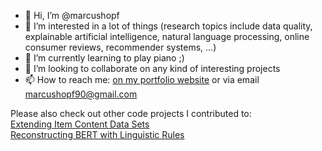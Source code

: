 - 👋 Hi, I’m @marcushopf
- 👀 I’m interested in a lot of things (research topics include data quality, explainable artificial intelligence, natural language processing, online consumer reviews, recommender systems, ...)
- 🌱 I’m currently learning to play piano ;)
- 💞️ I’m looking to collaborate on any kind of interesting projects
- 📫 How to reach me: <a href="http://marcushopf.weebly.com">on my portfolio website</a> or via email marcushopf90@gmail.com

Please also check out other code projects I contributed to:<br>
<a href="https://github.com/ProcedureCompleteness/ExtendingItemContentDataSets">Extending Item Content Data Sets</a><br>
<a href="https://github.com/BertRules/Reconstructing_BERT_with_linguistic_rules">Reconstructing BERT with Linguistic Rules</a><br>
